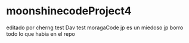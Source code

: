 # moonshinecodeProject4

editado por cherng
test  Dav
test moragaCode
jp es un miedoso
jp borro todo lo que habia en el repo